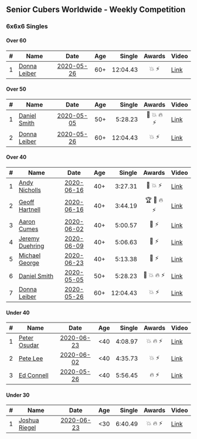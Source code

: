 ## Senior Cubers Worldwide - Weekly Competition
### 6x6x6 Singles

#### Over 60

| # | Name | Date | Age | Single | Awards | Video |
| :--: | -- | :--: | :--: | --: | :--: | -- |
| 1 | [Donna Leiber](../../persons/donna_leiber.md) | [2020-05-26](2020-05-26.md) | 60+ | 12:04.43 | 💥 ⚡ | [Link](https://www.facebook.com/events/637852836799991/permalink/640054709913137/) |

#### Over 50

| # | Name | Date | Age | Single | Awards | Video |
| :--: | -- | :--: | :--: | --: | :--: | -- |
| 1 | [Daniel Smith](../../persons/daniel_smith.md) | [2020-05-05](2020-05-05.md) | 50+ | 5:28.23 | 🥈 💥 🔥 ⚡ | [Link](https://www.facebook.com/events/557526585195168/permalink/562187611395732/) |
| 2 | [Donna Leiber](../../persons/donna_leiber.md) | [2020-05-26](2020-05-26.md) | 60+ | 12:04.43 | 💥 ⚡ | [Link](https://www.facebook.com/events/637852836799991/permalink/640054709913137/) |

#### Over 40

| # | Name | Date | Age | Single | Awards | Video |
| :--: | -- | :--: | :--: | --: | :--: | -- |
| 1 | [Andy Nicholls](../../persons/andy_nicholls.md) | [2020-06-16](2020-06-16.md) | 40+ | 3:27.31 | 🥈 💥 ⚡ | [Link](https://www.facebook.com/events/256188575607890/permalink/258506008709480/) |
| 2 | [Geoff Hartnell](../../persons/geoff_hartnell.md) | [2020-06-16](2020-06-16.md) | 40+ | 3:44.19 | 🏆 🥇 🔥 ⚡ | [Link](https://www.facebook.com/events/256188575607890/permalink/257143898845691/) |
| 3 | [Aaron Cumes](../../persons/aaron_cumes.md) | [2020-06-02](2020-06-02.md) | 40+ | 5:00.57 | 🥉 ⚡ | [Link](https://www.facebook.com/events/573401076937046/permalink/574489523494868/) |
| 4 | [Jeremy Duehring](../../persons/jeremy_duehring.md) | [2020-06-09](2020-06-09.md) | 40+ | 5:06.63 | 🥉 ⚡ | [Link](https://www.facebook.com/jeremy.duehring/videos/10160093205957846/) |
| 5 | [Michael George](../../persons/michael_george.md) | [2020-06-23](2020-06-23.md) | 40+ | 5:13.38 | 🥉 ⚡ | [Link](https://www.facebook.com/events/268636114456043/permalink/281297979856523/) |
| 6 | [Daniel Smith](../../persons/daniel_smith.md) | [2020-05-05](2020-05-05.md) | 50+ | 5:28.23 | 🥈 💥 🔥 ⚡ | [Link](https://www.facebook.com/events/557526585195168/permalink/562187611395732/) |
| 7 | [Donna Leiber](../../persons/donna_leiber.md) | [2020-05-26](2020-05-26.md) | 60+ | 12:04.43 | 💥 ⚡ | [Link](https://www.facebook.com/events/637852836799991/permalink/640054709913137/) |

#### Under 40

| # | Name | Date | Age | Single | Awards | Video |
| :--: | -- | :--: | :--: | --: | :--: | -- |
| 1 | [Peter Osudar](../../persons/peter_osudar.md) | [2020-06-23](2020-06-23.md) | <40 | 4:08.97 | 💥 🔥 ⚡ | [Link](https://www.facebook.com/events/268636114456043/permalink/276193687033619/) |
| 2 | [Pete Lee](../../persons/pete_lee.md) | [2020-06-02](2020-06-02.md) | <40 | 4:35.73 | 💥 ⚡ | [Link](https://www.facebook.com/events/573401076937046/permalink/574505536826600/) |
| 3 | [Ed Connell](../../persons/ed_connell.md) | [2020-05-26](2020-05-26.md) | <40 | 5:56.45 | 🔥 ⚡ | [Link](https://www.facebook.com/events/637852836799991/permalink/640361549882453/) |

#### Under 30

| # | Name | Date | Age | Single | Awards | Video |
| :--: | -- | :--: | :--: | --: | :--: | -- |
| 1 | [Joshua Riegel](../../persons/joshua_riegel.md) | [2020-06-23](2020-06-23.md) | <30 | 6:40.49 | 💥 🔥 ⚡ | [Link](https://www.facebook.com/events/268636114456043/permalink/277021946950793/) |


<!-- Global site tag (gtag.js) - Google Analytics -->
<script async src="https://www.googletagmanager.com/gtag/js?id=UA-86348435-3"></script>
<script>window.dataLayer = window.dataLayer || []; function gtag() {dataLayer.push(arguments);} gtag('js', new Date()); gtag('config', 'UA-86348435-3');</script>
